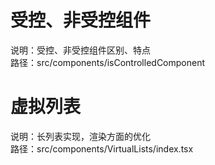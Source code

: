 # 受控、非受控组件
  说明：受控、非受控组件区别、特点<br>
  路径：src/components/isControlledComponent

# 虚拟列表
  说明：长列表实现，渲染方面的优化<br>
  路径：src/components/VirtualLists/index.tsx
